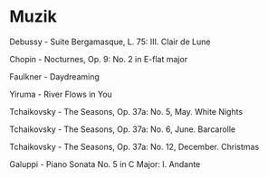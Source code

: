 # Muzik

Debussy - Suite Bergamasque, L. 75: III. Clair de Lune 

Chopin - Nocturnes, Op. 9: No. 2 in E-flat major 

Faulkner - Daydreaming 

Yiruma - River Flows in You 

Tchaikovsky - The Seasons, Op. 37a: No. 5, May. White Nights 

Tchaikovsky - The Seasons, Op. 37a: No. 6, June. Barcarolle 

Tchaikovsky - The Seasons, Op. 37a: No. 12, December. Christmas 

Galuppi - Piano Sonata No. 5 in C Major: I. Andante 




